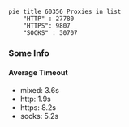 
```mermaid
pie title 60356 Proxies in list
    "HTTP" : 27780
    "HTTPS": 9807
    "SOCKS" : 30707
```

### Some Info
#### Average Timeout

- mixed: 3.6s
- http: 1.9s
- https: 8.2s
- socks: 5.2s